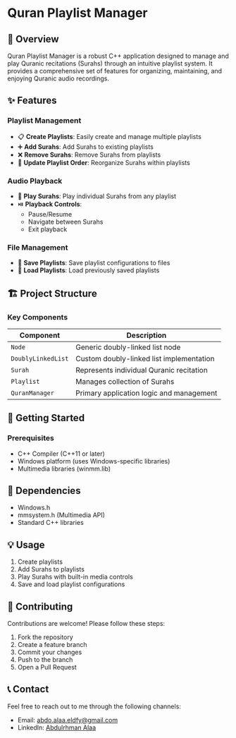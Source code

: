 # Quran Playlist Manager

## 🌟 Overview

Quran Playlist Manager is a robust C++ application designed to manage and play Quranic recitations (Surahs) through an intuitive playlist system. It provides a comprehensive set of features for organizing, maintaining, and enjoying Quranic audio recordings.

## ✨ Features

### Playlist Management

- 📋 **Create Playlists**: Easily create and manage multiple playlists
- ➕ **Add Surahs**: Add Surahs to existing playlists
- ❌ **Remove Surahs**: Remove Surahs from playlists
- 🔄 **Update Playlist Order**: Reorganize Surahs within playlists

### Audio Playback

- 🎵 **Play Surahs**: Play individual Surahs from any playlist
- ⏯️ **Playback Controls**:
    - Pause/Resume
    - Navigate between Surahs
    - Exit playback

### File Management

- 💾 **Save Playlists**: Save playlist configurations to files
- 📂 **Load Playlists**: Load previously saved playlists

## 🏗️ Project Structure

### Key Components

| Component          | Description                              |
| ------------------ | ---------------------------------------- |
| `Node`             | Generic doubly-linked list node          |
| `DoublyLinkedList` | Custom doubly-linked list implementation |
| `Surah`            | Represents individual Quranic recitation |
| `Playlist`         | Manages collection of Surahs             |
| `QuranManager`     | Primary application logic and management |

## 🚀 Getting Started

### Prerequisites

- C++ Compiler (C++11 or later)
- Windows platform (uses Windows-specific libraries)
- Multimedia libraries (winmm.lib)

## 🔧 Dependencies

- Windows.h
- mmsystem.h (Multimedia API)
- Standard C++ libraries

## 💡 Usage

1. Create playlists
2. Add Surahs to playlists
3. Play Surahs with built-in media controls
4. Save and load playlist configurations

## 🤝 Contributing

Contributions are welcome! Please follow these steps:

1. Fork the repository
2. Create a feature branch
3. Commit your changes
4. Push to the branch
5. Open a Pull Request

## 📞 Contact

Feel free to reach out to me through the following channels:

- Email: abdo.alaa.eldfy@gmail.com
- LinkedIn: [Abdulrhman Alaa](www.linkedin.com/in/abdulrhman-3laa)
